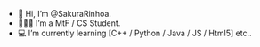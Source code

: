 - 🙌 Hi, I’m @SakuraRinhoa.
- 🙋🏻‍♀️ I’m a MtF / CS Student.
- 💻 I’m currently learning [C++ / Python / Java / JS / Html5] etc..

<!---
SakuraRinhoa/SakuraRinhoa is a ✨ special ✨ repository because its `README.md` (this file) appears on your GitHub profile.
You can click the Preview link to take a look at your changes.
--->
